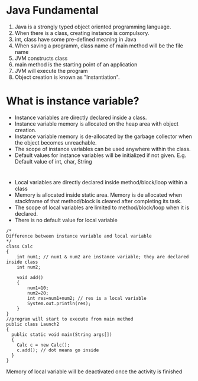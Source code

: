 # Java Fundamental
1. Java is a strongly typed object oriented programming language.
2.  When there is a class, creating instance is compulsory.
3.  int, class have some pre-defined meaning in Java
4. When saving a programm, class name of main method will be the file name
5. JVM constructs class
6. main method is the starting point of an application
7. JVM will execute the program
8. Object creation is known as "Instantiation".
# What is instance variable?
- Instance variables are directly declared inside a class.
- Instance variable memory is allocated on the heap area with object creation.
- Instance variable memory is de-allocated by the garbage collector when the object becomes unreachable.
- The scope of instance variables can be used anywhere within the class.
- Default values for instance variables will be initialized if not given. E.g. Default value of int, char, String
# 
- Local variables are directly declared inside method/block/loop within a class
- Memory is allocated inside static area. Memory is de allocated when stackframe of that method/block is cleared after completing its task.
- The scope of local variables are limited to method/block/loop when it is declared.
- There is no default value for local variable
  
~~~
/*
Difference between instance variable and local variable
*/
class Calc
{
    int num1; // num1 & num2 are instance variable; they are declared inside class
    int num2;
    
    void add()
    {
        num1=10;
        num2=20;
        int res=num1+num2; // res is a local variable
        System.out.println(res);
    }
}
//program will start to execute from main method
public class Launch2
{
  public static void main(String args[]) 
  {
    Calc c = new Calc();
    c.add(); // dot means go inside
  }
}
~~~
Memory of local variable will be deactivated once the activity is finished
